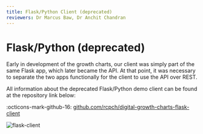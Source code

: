 ```yaml
---
title: Flask/Python Client (deprecated)
reviewers: Dr Marcus Baw, Dr Anchit Chandran
---
```


# Flask/Python (deprecated)

Early in development of the growth charts, our client was simply part of the same Flask app, which later became the API. At that point, it was necessary to separate the two apps functionally for the client to use the API over REST.

All information about the deprecated Flask/Python demo client can be found at the repository link below:

:octicons-mark-github-16: [github.com/rcpch/digital-growth-charts-flask-client](https://github.com/rcpch/digital-growth-charts-flask-client)

![flask-client](../_assets/_images/flask-client.png)
